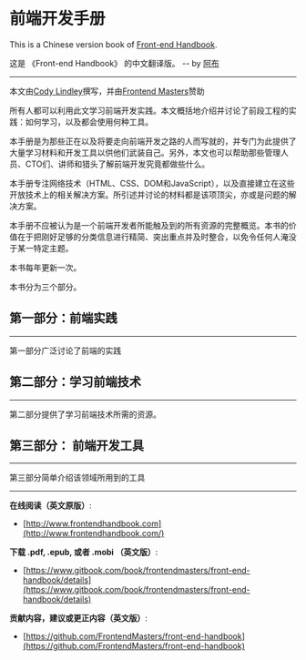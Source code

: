 前端开发手册
=======

This is a Chinese version book of [Front-end Handbook](http://www.frontendhandbook.com).

这是 《Front-end Handbook》 的中文翻译版。 -- by [阿布](http://hikarievo.me)

----

本文由[Cody Lindley](http://codylindley.com/)撰写，并由[Frontend Masters](https://frontendmasters.com/)赞助

所有人都可以利用此文学习前端开发实践。本文概括地介绍并讨论了前段工程的实践：如何学习，以及都会使用何种工具。

本手册是为那些正在以及将要走向前端开发之路的人而写就的，并专门为此提供了大量学习材料和开发工具以供他们武装自己。另外，本文也可以帮助那些管理人员、CTO们、讲师和猎头了解前端开发究竟都做些什么。

本手册专注网络技术（HTML、CSS、DOM和JavaScript），以及直接建立在这些开放技术上的相关解决方案。所引述并讨论的材料都是该项顶尖，亦或是问题的解决方案。

本手册不应被认为是一个前端开发者所能触及到的所有资源的完整概览。本书的价值在于把刚好足够的分类信息进行精简、突出重点并及时整合，以免令任何人淹没于某一特定主题。

本书每年更新一次。

本书分为三个部分。

## 第一部分：前端实践
----
第一部分广泛讨论了前端的实践

## 第二部分：学习前端技术
----
第二部分提供了学习前端技术所需的资源。

## 第三部分： 前端开发工具
----
第三部分简单介绍该领域所用到的工具

***

**在线阅读（英文原版）**: 

* [http://www.frontendhandbook.com](http://www.frontendhandbook.com/)
 
**下载 .pdf, .epub, 或者 .mobi （英文版）**: 

* [https://www.gitbook.com/book/frontendmasters/front-end-handbook/details](https://www.gitbook.com/book/frontendmasters/front-end-handbook/details)

**贡献内容，建议或更正内容（英文版）**: 

* [https://github.com/FrontendMasters/front-end-handbook](https://github.com/FrontendMasters/front-end-handbook)